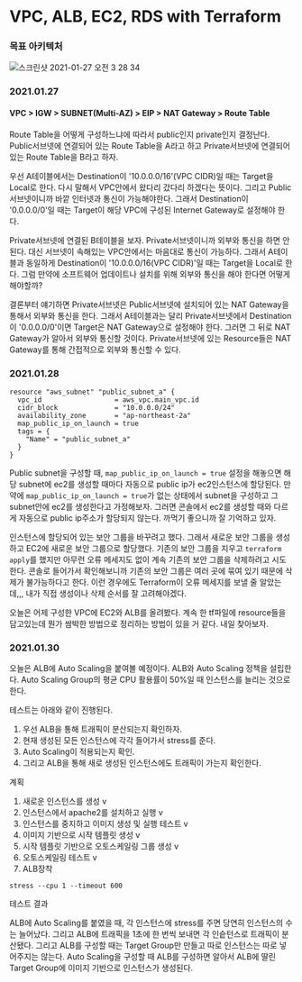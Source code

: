 # VPC, ALB, EC2, RDS with Terraform

### 목표 아키텍처
![스크린샷 2021-01-27 오전 3 28 34](https://user-images.githubusercontent.com/46708207/105888098-de1c1f80-604f-11eb-80c0-eb152be312b6.png)

### 2021.01.27

#### VPC > IGW > SUBNET(Multi-AZ) > EIP > NAT Gateway > Route Table

Route Table을 어떻게 구성하느냐에 따라서 public인지 private인지 결정난다. Public서브넷에 연결되어 있는 Route Table을 A라고 하고 Private서브넷에 연결되어 있는 Route Table을 B라고 하자.

우선 A테이블에서는 Destination이 '10.0.0.0/16'(VPC CIDR)일 때는 Target을 Local로 한다. 다시 말해서 VPC안에서 왔다리 갔다리 하겠다는 뜻이다. 그리고 Public서브넷이니까 바깥 인터넷과 통신이 가능해야한다. 그래서 Destination이 '0.0.0.0/0'일 때는 Target이 해당 VPC에 구성된 Internet Gateway로 설정해야 한다.

Private서브넷에 연결된 B테이블을 보자. Private서브넷이니까 외부와 통신을 하면 안 된다. 대신 서브넷이 속해있는 VPC안에서는 마음대로 통신이 가능하다. 그래서 A테이블과 동일하게 Destination이 '10.0.0.0/16(VPC CIDR)'일 때는 Target을 Local로 한다. 그럼 만약에 소프트웨어 업데이트나 설치를 위해 외부와 통신을 해야 한다면 어떻게 해야할까?

결론부터 얘기하면 Private서브넷은 Public서브넷에 설치되어 있는 NAT Gateway을 통해서 외부와 통신을 한다. 그래서 A테이블과는 달리 Private서브넷에서 Destination이 '0.0.0.0/0'이면 Target은 NAT Gateway으로 설정해야 한다. 그러면 그 뒤로 NAT Gateway가 알아서 외부와 통신할 것이다. Private서브넷에 있는 Resource들은 NAT Gateway를 통해 간접적으로 외부와 통신할 수 있다.

### 2021.01.28

~~~
resource "aws_subnet" "public_subnet_a" {
  vpc_id                  = aws_vpc.main_vpc.id
  cidr_block              = "10.0.0.0/24"
  availability_zone       = "ap-northeast-2a"
  map_public_ip_on_launch = true
  tags = {
    "Name" = "public_subnet_a"
  }
}
~~~
Public subnet을 구성할 때, `map_public_ip_on_launch = true` 설정을 해놓으면 해당 subnet에 ec2를 생성할 때마다 자동으로 public ip가 ec2인스턴스에 할당된다. 만약에 `map_public_ip_on_launch = true`가 없는 상태에서 subnet을 구성하고 그 subnet안에 ec2를 생성한다고 가정해보자. 그러면 콘솔에서 ec2를 생성할 때와 다르게 자동으로 public ip주소가 할당되지 않는다. 까먹기 좋으니까 잘 기억하고 있자.

인스턴스에 할당되어 있는 보안 그룹을 바꾸려고 했다. 그래서 새로운 보안 그룹을 생성하고 EC2에 새로운 보안 그룹으로 할당했다. 기존의 보안 그룹을 지우고 `terraform apply`를 했지만 아무런 오류 메세지도 없이 계속 기존의 보안 그룹을 삭제하려고 시도한다. 콘솔로 들어가서 확인해보니까 기존의 보안 그룹은 여러 곳에 묶여 있기 때문에 삭제가 불가능하다고 한다. 이런 경우에도 Terraform이 오류 메세지를 보낼 줄 알았는데,,, 내가 직접 생성이나 삭제 순서를 잘 고려해야겠다.

오늘은 어제 구성한 VPC에 EC2와 ALB를 올려봤다. 계속 한 tf파일에 resource들을 담고있는데 뭔가 쌈박한 방법으로 정리하는 방법이 있을 거 같다. 내일 찾아보자.

### 2021.01.30
오늘은 ALB에 Auto Scaling을 붙여볼 예정이다. ALB와 Auto Scaling 정책을 설립한다. Auto Scaling Group의 평균 CPU 활용률이 50%일 때 인스턴스를 늘리는 것으로 한다.

테스트는 아래와 같이 진행된다.
1. 우선 ALB을 통해 트래픽이 분산되는지 확인하자.
2. 현재 생성된 모든 인스턴스에 각각 들어가서 stress를 준다.
3. Auto Scaling이 적용되는지 확인.
4. 그리고 ALB을 통해 새로 생성된 인스턴스에도 트래픽이 가는지 확인한다.

계획
1. 새로운 인스턴스를 생성 v
2. 인스턴스에서 apache2를 설치하고 실행 v
3. 인스턴스를 중지하고 이미지 생성 및 실행 테스트 v
4. 이미지 기반으로 시작 템플릿 생성 v
5. 시작 템플릿 기반으로 오토스케일링 그룹 생성 v
6. 오토스케일링 테스트 v
7. ALB장착

`stress --cpu 1 --timeout 600`

테스트 결과

ALB에 Auto Scaling를 붙였을 때, 각 인스턴스에 stress를 주면 당연히 인스턴스의 수는 늘어났다. 그리고 ALB에 트래픽을 1초에 한 번씩 보내면 각 인슽턴스로 트래픽이 분산됐다. 그리고 ALB를 구성할 때는 Target Group만 만들고 따로 인스턴스는 따로 넣어주지는 않는다. Auto Scaling을 구성할 때 ALB를 구성하면 알아서 ALB에 딸린 Target Group에 이미지 기반으로 인스턴스가 생성된다.
